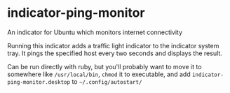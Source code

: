 # indicator-ping-monitor
An indicator for Ubuntu which monitors internet connectivity

Running this indicator adds a traffic light indicator to the indicator system tray. It pings the specified host every two seconds and displays the result.

Can be run directly with ruby, but you'll probably want to move it to somewhere like `/usr/local/bin`, `chmod` it to executable, and add `indicator-ping-monitor.desktop` to `~/.config/autostart/`

